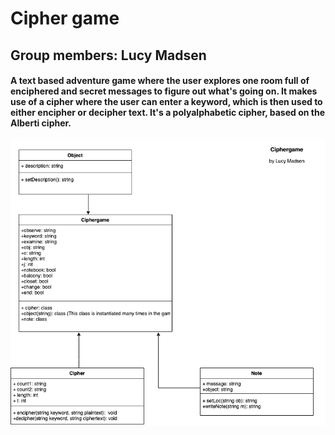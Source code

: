 # Cipher game
## Group members: Lucy Madsen
#### A text based adventure game where the user explores one room full of enciphered and secret messages to figure out what's going on. It makes use of a cipher where the user can enter a keyword, which is then used to either encipher or decipher text. It's a polyalphabetic cipher, based on the Alberti cipher.
![image of UML](https://github.com/lucinda27/Final-project/blob/main/images/Ciphergame%20final%20UML.png?raw=true)
